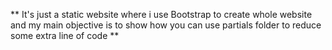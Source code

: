 **
It's just a static website where i use Bootstrap to create whole website and my main  objective is to show how you can use partials folder to reduce some extra 
line of code 
**
